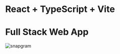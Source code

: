# React + TypeScript + Vite
# Full Stack Web App

![snapgram](https://github.com/sagar10arya/full-stack-web-app/assets/71361360/6c9c7ead-57e8-4f96-9bcc-3d2c299b8d59)
